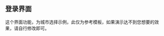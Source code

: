 ## 登录界面

<demo-model url="/pages/template/citySelect/index"></demo-model>
<template-download></template-download>

这个界面功能，为城市选择示例，此仅为参考模板，如果演示达不到您想要的效果，请自行修改即可。